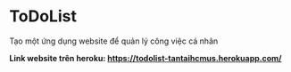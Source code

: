 # ToDoList
Tạo một ứng dụng website để quản lý công việc cá nhân

**Link website trên heroku: https://todolist-tantaihcmus.herokuapp.com/**
